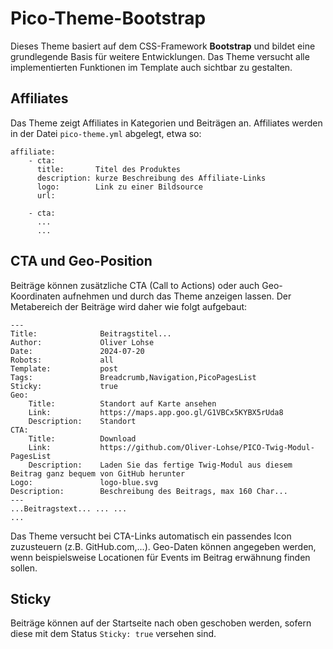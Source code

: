 # Pico-Theme-Bootstrap

Dieses Theme basiert auf dem CSS-Framework **Bootstrap** und bildet eine grundlegende Basis für weitere Entwicklungen. Das Theme versucht alle implementierten Funktionen im Template auch sichtbar zu gestalten.

## Affiliates

Das Theme zeigt Affiliates in Kategorien und Beiträgen an. Affiliates werden in der Datei `pico-theme.yml` abgelegt, etwa so:

    affiliate:
        - cta: 
          title:       Titel des Produktes
          description: kurze Beschreibung des Affiliate-Links
          logo:        Link zu einer Bildsource
          url:
      
        - cta:
          ...
          ...

## CTA und Geo-Position

Beiträge können zusätzliche CTA (Call to Actions) oder auch Geo-Koordinaten aufnehmen und durch das Theme anzeigen lassen. Der Metabereich der Beiträge wird daher wie folgt aufgebaut:

    ---
    Title:              Beitragstitel...
    Author:             Oliver Lohse
    Date:               2024-07-20
    Robots:             all
    Template:           post
    Tags:               Breadcrumb,Navigation,PicoPagesList
    Sticky:             true
    Geo:
        Title:          Standort auf Karte ansehen
        Link:           https://maps.app.goo.gl/G1VBCx5KYBX5rUda8
        Description:    Standort
    CTA:
        Title:          Download
        Link:           https://github.com/Oliver-Lohse/PICO-Twig-Modul-PagesList
        Description:    Laden Sie das fertige Twig-Modul aus diesem Beitrag ganz bequem von GitHub herunter
    Logo:               logo-blue.svg
    Description:        Beschreibung des Beitrags, max 160 Char...
    ---
    ...Beitragstext... ... ...
    ...

Das Theme versucht bei CTA-Links automatisch ein passendes Icon zuzusteuern (z.B. GitHub.com,...). Geo-Daten können angegeben werden, wenn beispielsweise Locationen für Events im Beitrag erwähnung finden sollen.

## Sticky

Beiträge können auf der Startseite nach oben geschoben werden, sofern diese mit dem Status `Sticky: true` versehen sind.